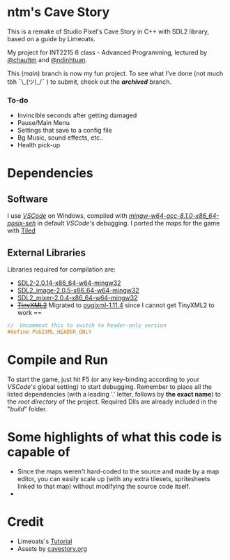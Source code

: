 # ntm's Cave Story

This is a remake of Studio Pixel's Cave Story in C++ with SDL2 library, based on a guide by Limeoats.

My project for INT2215 6 class - Advanced Programming, lectured by [@chauttm](https://github.com/chauttm "chauttm's GitHub") and [@ndinhtuan](https://github.com/ndinhtuan "ndinhtuan's GitHub").

This (_main_) branch is now my fun project. To see what I've done (not much tbh ¯\\\_(ツ)\_/¯ ) to submit, check out the **_archived_** branch.

### To-do

- Invincible seconds after getting damaged
- Pause/Main Menu
- Settings that save to a config file
- Bg Music, sound effects, etc..
- Health pick-up

# Dependencies

## Software

I use [_VSCode_](https://code.visualstudio.com/download) on Windows, compiled with [_mingw-w64-gcc-8.1.0-x86_64-posix-seh_](https://sourceforge.net/projects/mingw-w64/) in default _VSCode_'s debugging.
I ported the maps for the game with [Tiled](https://www.mapeditor.org/)

## External Libraries

Libraries required for compilation are:

- [SDL2-2.0.14-x86_64-w64-mingw32](https://www.libsdl.org/release/SDL2-devel-2.0.14-mingw.tar.gz)
- [SDL2_image-2.0.5-x86_64-w64-mingw32](https://www.libsdl.org/projects/SDL_image/release/SDL2_image-devel-2.0.5-mingw.tar.gz)
- [SDL2_mixer-2.0.4-x86_64-w64-mingw32](https://www.libsdl.org/projects/SDL_mixer/release/SDL2_mixer-devel-2.0.4-mingw.tar.gz)
- ~~[TinyXML2](https://github.com/leethomason/tinyxml2)~~ Migrated to [pugixml-1.11.4](https://github.com/zeux/pugixml/releases/) since I cannot get TinyXML2 to work ==

```cpp
//	Uncomment this to switch to header-only version
#define PUGIXML_HEADER_ONLY
```

# Compile and Run

To start the game, just hit F5 (or any key-binding according to your _VSCode_'s global setting) to start debugging. Remember to place all the listed dependencies (with a leading '.' letter, follows by **the exact name**) to the _root directory_ of the project. Required Dlls are already included in the "_build_" folder.

# Some highlights of what this code is capable of

- Since the maps weren't hard-coded to the source and made by a map editor, you can easily scale up (with any extra tilesets, spritesheets linked to that map) without modifying the source code itself.
-

# Credit

- Limeoats's [Tutorial](https://www.youtube.com/playlist?list=PLNOBk_id22bw6LXhrGfhVwqQIa-M2MsLa "Link to original YouTube playlist")
- Assets by [cavestory.org](http://cavestory.org/)
